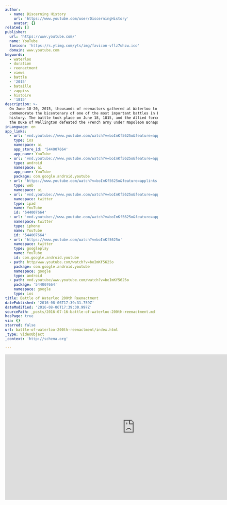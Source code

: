 ```yaml
---
author:
  - name: Discerning History
    url: 'https://www.youtube.com/user/DiscerningHistory'
    avatar: {}
related: []
publisher:
  url: 'https://www.youtube.com/'
  name: YouTube
  favicon: 'https://s.ytimg.com/yts/img/favicon-vflz7uhzw.ico'
  domain: www.youtube.com
keywords:
  - waterloo
  - duration
  - reenactment
  - views
  - battle
  - '2015'
  - bataille
  - zappiss
  - histoire
  - '1815'
description: >-
  On June 18-20, 2015, thousands of reenactors gathered at Waterloo to
  commemorate the bicentenary of one of the most important battles in European
  history. The battle took place on June 18, 1815, and the Allied forces under
  the Duke of Wellington defeated the French army under Napoleon Bonaparte.
inLanguage: en
app_links:
  - url: 'vnd.youtube://www.youtube.com/watch?v=boImKf5625o&feature=applinks'
    type: ios
    namespace: ai
    app_store_id: '544007664'
    app_name: YouTube
  - url: 'vnd.youtube://www.youtube.com/watch?v=boImKf5625o&feature=applinks'
    type: android
    namespace: ai
    app_name: YouTube
    package: com.google.android.youtube
  - url: 'https://www.youtube.com/watch?v=boImKf5625o&feature=applinks'
    type: web
    namespace: ai
  - url: 'vnd.youtube://www.youtube.com/watch?v=boImKf5625o&feature=applinks'
    namespace: twitter
    type: ipad
    name: YouTube
    id: '544007664'
  - url: 'vnd.youtube://www.youtube.com/watch?v=boImKf5625o&feature=applinks'
    namespace: twitter
    type: iphone
    name: YouTube
    id: '544007664'
  - url: 'https://www.youtube.com/watch?v=boImKf5625o'
    namespace: twitter
    type: googleplay
    name: YouTube
    id: com.google.android.youtube
  - path: http/www.youtube.com/watch?v=boImKf5625o
    package: com.google.android.youtube
    namespace: google
    type: android
  - path: vnd.youtube/www.youtube.com/watch?v=boImKf5625o
    package: '544007664'
    namespace: google
    type: ios
title: Battle of Waterloo 200th Reenactment
datePublished: '2016-08-06T17:39:31.759Z'
dateModified: '2016-08-06T17:39:30.997Z'
sourcePath: _posts/2016-07-16-battle-of-waterloo-200th-reenactment.md
hasPage: true
via: {}
starred: false
url: battle-of-waterloo-200th-reenactment/index.html
_type: VideoObject
_context: 'http://schema.org'

---
```

<iframe src="https://cdn.embedly.com/widgets/media.html?src=https%3A%2F%2Fwww.youtube.com%2Fembed%2FboImKf5625o%3Ffeature%3Doembed&amp;url=http%3A%2F%2Fwww.youtube.com%2Fwatch%3Fv%3DboImKf5625o&amp;image=https%3A%2F%2Fi.ytimg.com%2Fvi%2FboImKf5625o%2Fhqdefault.jpg&amp;key=b7d04c9b404c499eba89ee7072e1c4f7&amp;type=text%2Fhtml&amp;schema=youtube" width="854" height="480" scrolling="no" frameborder="0" allowfullscreen="" style=""></iframe>